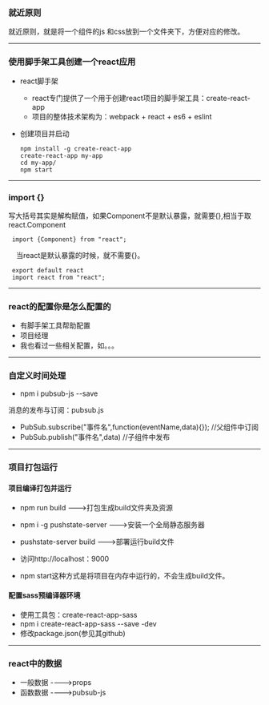 ### 就近原则
就近原则，就是将一个组件的js 和css放到一个文件夹下，方便对应的修改。

- - -
### 使用脚手架工具创建一个react应用
- react脚手架
  - react专门提供了一个用于创建react项目的脚手架工具：create-react-app
  - 项目的整体技术架构为：webpack + react  + es6 +  eslint

- 创建项目并启动

      npm install -g create-react-app
      create-react-app my-app
      cd my-app/
      npm start
      
 
 
- - -
### import {}
写大括号其实是解构赋值，如果Component不是默认暴露，就需要{},相当于取react.Component
 
     import {Component} from "react";
    
当react是默认暴露的时候，就不需要{}。

     export default react
     import react from "react";
 
- - -
### react的配置你是怎么配置的
- 有脚手架工具帮助配置
- 项目经理
- 我也看过一些相关配置，如。。。
 
- - -
### 自定义时间处理
- npm i pubsub-js --save

消息的发布与订阅：pubsub.js

- PubSub.subscribe("事件名",function(eventName,data){}); //父组件中订阅
- PubSub.publish("事件名",data) //子组件中发布
 
- - -
### 项目打包运行
#### 项目编译打包并运行
- npm run build --->打包生成build文件夹及资源
- npm i -g pushstate-server  --->安装一个全局静态服务器
- pushstate-server build --->部署运行build文件
- 访问http://localhost：9000

- npm start这种方式是将项目在内存中运行的，不会生成build文件。

#### 配置sass预编译器环境
- 使用工具包：create-react-app-sass
- npm i create-react-app-sass --save -dev
- 修改package.json(参见其github)

 
- - -
### react中的数据
- 一般数据  ---->props
- 函数数据  ---->pubsub-js


